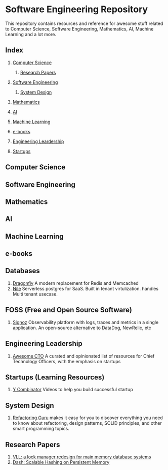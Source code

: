 # Software Engineering Repository

This repository contains resources and reference for awesome stuff related to Computer Science, Software Engineering, Mathematics, AI, Machine Learning and a lot more.

## Index

1. [Computer Science](#computer-science)

    1. [Research Papers](#research-papers)

2. [Software Engineering](#software-engineering)

    1. [System Design](#system-design)

3. [Mathematics](#mathematics)
4. [AI](#ai)
5. [Machine Learning](#machine-learning)
6. [e-books](#e-books)
7. [Engineering Leardership](#engineering-leadership)
8. [Startups](#startups)



## Computer Science

## Software Engineering 

## Mathematics

## AI

## Machine Learning

## e-books

## Databases
1.  [Dragonfly](https://github.com/dragonflydb/dragonfly) A modern replacement for Redis and Memcached
2.  [Nile](https://www.thenile.dev/)
    Serverless postgres for SaaS. Built in tenant virtulization. handles Multi tenant usecase.

## FOSS (Free and Open Source Software)
1. [Signoz](https://github.com/signoz/signoz) Observability platform with logs, traces and metrics in a single application. An open-source alternative to DataDog, NewRelic, etc

## Engineering Leadership
1. [Awesome CTO](https://github.com/kuchin/awesome-cto) A curated and opinionated list of resources for Chief Technology Officers, with the emphasis on startups

## Startups (Learning Resources)
1. [Y Combinator](https://www.youtube.com/@ycombinator) Videos to help you build successful startup

## System Design
1. [Refactoring Guru](https://refactoring.guru) makes it easy for you to discover everything you need to know about refactoring, design patterns, SOLID principles, and other smart programming topics.

## Research Papers
1. [VLL: a lock manager redesign for main memory database systems](https://www.cs.umd.edu/~abadi/papers/vldbj-vll.pdf)
2. [Dash: Scalable Hashing on Persistent Memory](https://arxiv.org/pdf/2003.07302.pdf)